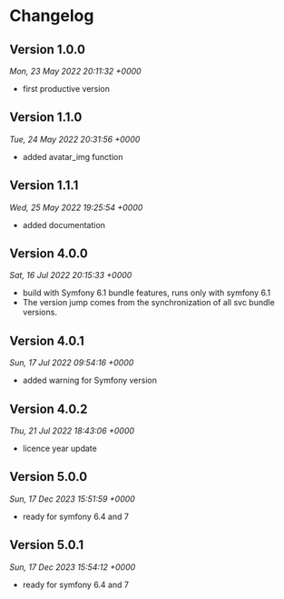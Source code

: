 # Changelog

## Version 1.0.0
*Mon, 23 May 2022 20:11:32 +0000*
- first productive version

## Version 1.1.0
*Tue, 24 May 2022 20:31:56 +0000*
- added avatar_img function

## Version 1.1.1
*Wed, 25 May 2022 19:25:54 +0000*
- added documentation

## Version 4.0.0
*Sat, 16 Jul 2022 20:15:33 +0000*
- build with Symfony 6.1 bundle features, runs only with symfony 6.1
- The version jump comes from the synchronization of all svc bundle versions.

## Version 4.0.1
*Sun, 17 Jul 2022 09:54:16 +0000*
- added warning for Symfony version


## Version 4.0.2
*Thu, 21 Jul 2022 18:43:06 +0000*
- licence year update


## Version 5.0.0
*Sun, 17 Dec 2023 15:51:59 +0000*
- ready for symfony 6.4 and 7


## Version 5.0.1
*Sun, 17 Dec 2023 15:54:12 +0000*
- ready for symfony 6.4 and 7
